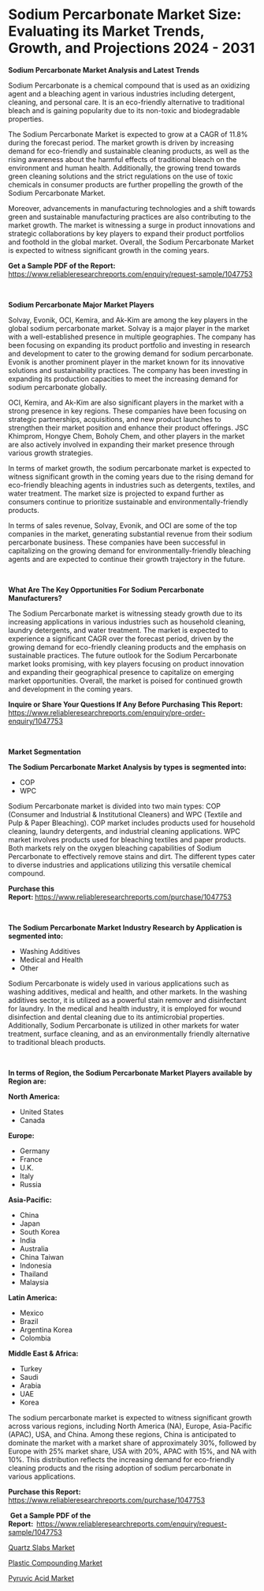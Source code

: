 <p><h1>Sodium Percarbonate Market Size: Evaluating its Market Trends, Growth, and Projections 2024 - 2031</h1></p><p><strong>Sodium Percarbonate Market Analysis and Latest Trends</strong></p>
<p><p>Sodium Percarbonate is a chemical compound that is used as an oxidizing agent and a bleaching agent in various industries including detergent, cleaning, and personal care. It is an eco-friendly alternative to traditional bleach and is gaining popularity due to its non-toxic and biodegradable properties.</p><p>The Sodium Percarbonate Market is expected to grow at a CAGR of 11.8% during the forecast period. The market growth is driven by increasing demand for eco-friendly and sustainable cleaning products, as well as the rising awareness about the harmful effects of traditional bleach on the environment and human health. Additionally, the growing trend towards green cleaning solutions and the strict regulations on the use of toxic chemicals in consumer products are further propelling the growth of the Sodium Percarbonate Market.</p><p>Moreover, advancements in manufacturing technologies and a shift towards green and sustainable manufacturing practices are also contributing to the market growth. The market is witnessing a surge in product innovations and strategic collaborations by key players to expand their product portfolios and foothold in the global market. Overall, the Sodium Percarbonate Market is expected to witness significant growth in the coming years.</p></p>
<p><strong>Get a Sample PDF of the Report:&nbsp;</strong> <a href="https://www.reliableresearchreports.com/enquiry/request-sample/1047753">https://www.reliableresearchreports.com/enquiry/request-sample/1047753</a></p>
<p>&nbsp;</p>
<p><strong>Sodium Percarbonate Major Market Players</strong></p>
<p><p>Solvay, Evonik, OCI, Kemira, and Ak-Kim are among the key players in the global sodium percarbonate market. Solvay is a major player in the market with a well-established presence in multiple geographies. The company has been focusing on expanding its product portfolio and investing in research and development to cater to the growing demand for sodium percarbonate. Evonik is another prominent player in the market known for its innovative solutions and sustainability practices. The company has been investing in expanding its production capacities to meet the increasing demand for sodium percarbonate globally.</p><p>OCI, Kemira, and Ak-Kim are also significant players in the market with a strong presence in key regions. These companies have been focusing on strategic partnerships, acquisitions, and new product launches to strengthen their market position and enhance their product offerings. JSC Khimprom, Hongye Chem, Boholy Chem, and other players in the market are also actively involved in expanding their market presence through various growth strategies.</p><p>In terms of market growth, the sodium percarbonate market is expected to witness significant growth in the coming years due to the rising demand for eco-friendly bleaching agents in industries such as detergents, textiles, and water treatment. The market size is projected to expand further as consumers continue to prioritize sustainable and environmentally-friendly products.</p><p>In terms of sales revenue, Solvay, Evonik, and OCI are some of the top companies in the market, generating substantial revenue from their sodium percarbonate business. These companies have been successful in capitalizing on the growing demand for environmentally-friendly bleaching agents and are expected to continue their growth trajectory in the future.</p></p>
<p>&nbsp;</p>
<p><strong>What Are The Key Opportunities For Sodium Percarbonate Manufacturers?</strong></p>
<p><p>The Sodium Percarbonate market is witnessing steady growth due to its increasing applications in various industries such as household cleaning, laundry detergents, and water treatment. The market is expected to experience a significant CAGR over the forecast period, driven by the growing demand for eco-friendly cleaning products and the emphasis on sustainable practices. The future outlook for the Sodium Percarbonate market looks promising, with key players focusing on product innovation and expanding their geographical presence to capitalize on emerging market opportunities. Overall, the market is poised for continued growth and development in the coming years.</p></p>
<p><strong>Inquire or Share Your Questions If Any Before Purchasing This Report:</strong> <a href="https://www.reliableresearchreports.com/enquiry/pre-order-enquiry/1047753">https://www.reliableresearchreports.com/enquiry/pre-order-enquiry/1047753</a></p>
<p>&nbsp;</p>
<p><strong>Market Segmentation</strong></p>
<p><strong>The Sodium Percarbonate Market Analysis by types is segmented into:</strong></p>
<p><ul><li>COP</li><li>WPC</li></ul></p>
<p><p>Sodium Percarbonate market is divided into two main types: COP (Consumer and Industrial & Institutional Cleaners) and WPC (Textile and Pulp & Paper Bleaching). COP market includes products used for household cleaning, laundry detergents, and industrial cleaning applications. WPC market involves products used for bleaching textiles and paper products. Both markets rely on the oxygen bleaching capabilities of Sodium Percarbonate to effectively remove stains and dirt. The different types cater to diverse industries and applications utilizing this versatile chemical compound.</p></p>
<p><strong>Purchase this Report:&nbsp;</strong><a href="https://www.reliableresearchreports.com/purchase/1047753">https://www.reliableresearchreports.com/purchase/1047753</a></p>
<p>&nbsp;</p>
<p><strong>The Sodium Percarbonate Market Industry Research by Application is segmented into:</strong></p>
<p><ul><li>Washing Additives</li><li>Medical and Health</li><li>Other</li></ul></p>
<p><p>Sodium Percarbonate is widely used in various applications such as washing additives, medical and health, and other markets. In the washing additives sector, it is utilized as a powerful stain remover and disinfectant for laundry. In the medical and health industry, it is employed for wound disinfection and dental cleaning due to its antimicrobial properties. Additionally, Sodium Percarbonate is utilized in other markets for water treatment, surface cleaning, and as an environmentally friendly alternative to traditional bleach products.</p></p>
<p>&nbsp;</p>
<p><strong>In terms of Region, the Sodium Percarbonate Market Players available by Region are:</strong></p>
<p>
    <p> <strong> North America: </strong>
        <ul>
            <li>United States</li>
            <li>Canada</li>
        </ul>
        </p> 
    <p> <strong> Europe: </strong>
        <ul>
            <li>Germany</li>
            <li>France</li>
            <li>U.K.</li>
            <li>Italy</li>
            <li>Russia</li>
        </ul>
        </p> 
    <p> <strong> Asia-Pacific: </strong>
        <ul>
            <li>China</li>
            <li>Japan</li>
            <li>South Korea</li>
            <li>India</li>
            <li>Australia</li>
            <li>China Taiwan</li>
            <li>Indonesia</li>
            <li>Thailand</li>
            <li>Malaysia</li>
        </ul>
        </p> 
    <p> <strong> Latin America: </strong>
        <ul>
            <li>Mexico</li>
            <li>Brazil</li>
            <li>Argentina Korea</li>
            <li>Colombia</li>
        </ul>
        </p> 
    <p> <strong> Middle East & Africa: </strong>
        <ul>
            <li>Turkey</li>
            <li>Saudi</li>
            <li>Arabia</li>
            <li>UAE</li>
            <li>Korea</li>
        </ul>
    </p>
    </p>
<p><p>The sodium percarbonate market is expected to witness significant growth across various regions, including North America (NA), Europe, Asia-Pacific (APAC), USA, and China. Among these regions, China is anticipated to dominate the market with a market share of approximately 30%, followed by Europe with 25% market share, USA with 20%, APAC with 15%, and NA with 10%. This distribution reflects the increasing demand for eco-friendly cleaning products and the rising adoption of sodium percarbonate in various applications.</p></p>
<p><strong>Purchase this Report: </strong><a href="https://www.reliableresearchreports.com/purchase/1047753">https://www.reliableresearchreports.com/purchase/1047753</a></p>
<p>&nbsp;<strong>Get a Sample PDF of the Report:&nbsp;&nbsp;</strong><a href="https://www.reliableresearchreports.com/enquiry/request-sample/1047753">https://www.reliableresearchreports.com/enquiry/request-sample/1047753</a></p>
<p><strong></strong></p>
<p><p><a href="https://github.com/edytherolanlouisejk1miz0wig/Market-Research-Report-List-1/blob/main/quartz-slabs-market.md">Quartz Slabs Market</a></p><p><a href="https://github.com/redneck06/Market-Research-Report-List-2/blob/main/plastic-compounding-market.md">Plastic Compounding Market</a></p><p><a href="https://github.com/peachesmcdowel1/Market-Research-Report-List-1/blob/main/pyruvic-acid-market.md">Pyruvic Acid Market</a></p></p>